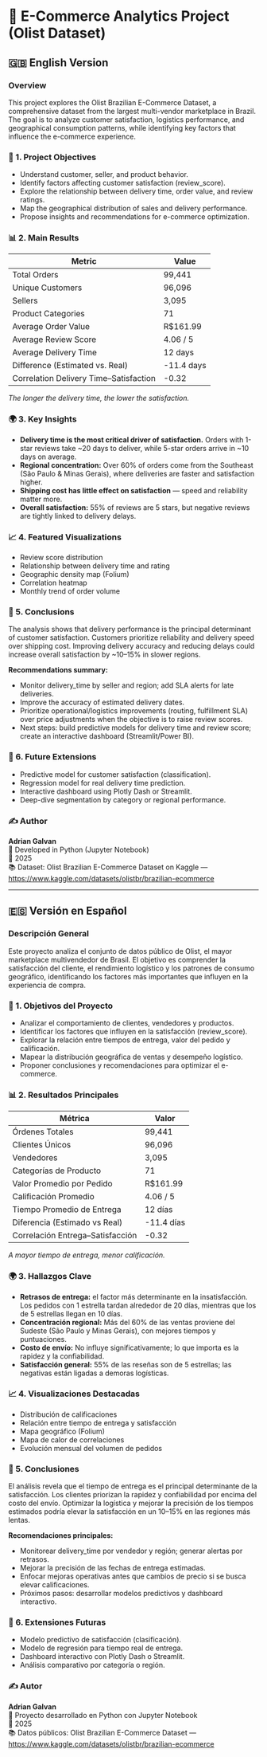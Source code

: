 # 🧠 E-Commerce Analytics Project (Olist Dataset)

## 🇬🇧 English Version

### Overview

This project explores the Olist Brazilian E-Commerce Dataset, a comprehensive dataset from the largest multi-vendor marketplace in Brazil. The goal is to analyze customer satisfaction, logistics performance, and geographical consumption patterns, while identifying key factors that influence the e-commerce experience.

### 🎯 1. Project Objectives

- Understand customer, seller, and product behavior.
- Identify factors affecting customer satisfaction (review_score).
- Explore the relationship between delivery time, order value, and review ratings.
- Map the geographical distribution of sales and delivery performance.
- Propose insights and recommendations for e-commerce optimization.

### 📊 2. Main Results

| Metric | Value |
|--------|-------|
| Total Orders | 99,441 |
| Unique Customers | 96,096 |
| Sellers | 3,095 |
| Product Categories | 71 |
| Average Order Value | R$161.99 |
| Average Review Score | 4.06 / 5 |
| Average Delivery Time | 12 days |
| Difference (Estimated vs. Real) | -11.4 days |
| Correlation Delivery Time–Satisfaction | -0.32 |

*The longer the delivery time, the lower the satisfaction.*

### 🌍 3. Key Insights

- **Delivery time is the most critical driver of satisfaction.** Orders with 1-star reviews take ~20 days to deliver, while 5-star orders arrive in ~10 days on average.
- **Regional concentration:** Over 60% of orders come from the Southeast (São Paulo & Minas Gerais), where deliveries are faster and satisfaction higher.
- **Shipping cost has little effect on satisfaction** — speed and reliability matter more.
- **Overall satisfaction:** 55% of reviews are 5 stars, but negative reviews are tightly linked to delivery delays.

### 📈 4. Featured Visualizations

- Review score distribution
- Relationship between delivery time and rating
- Geographic density map (Folium)
- Correlation heatmap
- Monthly trend of order volume

### 🧩 5. Conclusions

The analysis shows that delivery performance is the principal determinant of customer satisfaction. Customers prioritize reliability and delivery speed over shipping cost. Improving delivery accuracy and reducing delays could increase overall satisfaction by ~10–15% in slower regions.

**Recommendations summary:**
- Monitor delivery_time by seller and region; add SLA alerts for late deliveries.
- Improve the accuracy of estimated delivery dates.
- Prioritize operational/logistics improvements (routing, fulfillment SLA) over price adjustments when the objective is to raise review scores.
- Next steps: build predictive models for delivery time and review score; create an interactive dashboard (Streamlit/Power BI).

### 🚀 6. Future Extensions

- Predictive model for customer satisfaction (classification).
- Regression model for real delivery time prediction.
- Interactive dashboard using Plotly Dash or Streamlit.
- Deep-dive segmentation by category or regional performance.

### ✍️ Author

**Adrian Galvan**  
📍 Developed in Python (Jupyter Notebook)  
📆 2025  
📚 Dataset: Olist Brazilian E-Commerce Dataset on Kaggle — https://www.kaggle.com/datasets/olistbr/brazilian-ecommerce

---

## 🇪🇸 Versión en Español

### Descripción General

Este proyecto analiza el conjunto de datos público de Olist, el mayor marketplace multivendedor de Brasil. El objetivo es comprender la satisfacción del cliente, el rendimiento logístico y los patrones de consumo geográfico, identificando los factores más importantes que influyen en la experiencia de compra.

### 🎯 1. Objetivos del Proyecto

- Analizar el comportamiento de clientes, vendedores y productos.
- Identificar los factores que influyen en la satisfacción (review_score).
- Explorar la relación entre tiempos de entrega, valor del pedido y calificación.
- Mapear la distribución geográfica de ventas y desempeño logístico.
- Proponer conclusiones y recomendaciones para optimizar el e-commerce.

### 📊 2. Resultados Principales

| Métrica | Valor |
|---------|-------|
| Órdenes Totales | 99,441 |
| Clientes Únicos | 96,096 |
| Vendedores | 3,095 |
| Categorías de Producto | 71 |
| Valor Promedio por Pedido | R$161.99 |
| Calificación Promedio | 4.06 / 5 |
| Tiempo Promedio de Entrega | 12 días |
| Diferencia (Estimado vs Real) | -11.4 días |
| Correlación Entrega–Satisfacción | -0.32 |

*A mayor tiempo de entrega, menor calificación.*

### 🌍 3. Hallazgos Clave

- **Retrasos de entrega:** el factor más determinante en la insatisfacción. Los pedidos con 1 estrella tardan alrededor de 20 días, mientras que los de 5 estrellas llegan en 10 días.
- **Concentración regional:** Más del 60% de las ventas proviene del Sudeste (São Paulo y Minas Gerais), con mejores tiempos y puntuaciones.
- **Costo de envío:** No influye significativamente; lo que importa es la rapidez y la confiabilidad.
- **Satisfacción general:** 55% de las reseñas son de 5 estrellas; las negativas están ligadas a demoras logísticas.

### 📈 4. Visualizaciones Destacadas

- Distribución de calificaciones
- Relación entre tiempo de entrega y satisfacción
- Mapa geográfico (Folium)
- Mapa de calor de correlaciones
- Evolución mensual del volumen de pedidos

### 🧩 5. Conclusiones

El análisis revela que el tiempo de entrega es el principal determinante de la satisfacción. Los clientes priorizan la rapidez y confiabilidad por encima del costo del envío. Optimizar la logística y mejorar la precisión de los tiempos estimados podría elevar la satisfacción en un 10–15% en las regiones más lentas.

**Recomendaciones principales:**
- Monitorear delivery_time por vendedor y región; generar alertas por retrasos.
- Mejorar la precisión de las fechas de entrega estimadas.
- Enfocar mejoras operativas antes que cambios de precio si se busca elevar calificaciones.
- Próximos pasos: desarrollar modelos predictivos y dashboard interactivo.

### 🚀 6. Extensiones Futuras

- Modelo predictivo de satisfacción (clasificación).
- Modelo de regresión para tiempo real de entrega.
- Dashboard interactivo con Plotly Dash o Streamlit.
- Análisis comparativo por categoría o región.

### ✍️ Autor

**Adrian Galvan**  
📍 Proyecto desarrollado en Python con Jupyter Notebook  
📆 2025  
📚 Datos públicos: Olist Brazilian E-Commerce Dataset — https://www.kaggle.com/datasets/olistbr/brazilian-ecommerce
